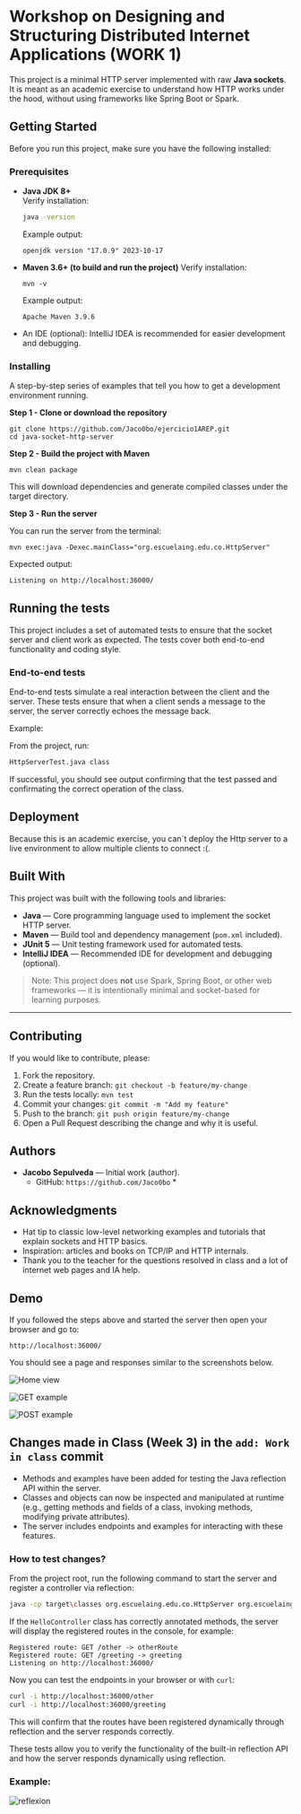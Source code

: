 # Workshop on Designing and Structuring Distributed Internet Applications (WORK 1)

This project is a minimal HTTP server implemented with raw **Java sockets**. It is meant as an academic exercise to understand how HTTP works under the hood, without using frameworks like Spring Boot or Spark.

## Getting Started

Before you run this project, make sure you have the following installed:
### Prerequisites

- **Java JDK 8+**  
  Verify installation:
  ```bash
  java -version
  ```
  Example output:
    ```  
    openjdk version "17.0.9" 2023-10-17
    ```
- **Maven 3.6+ (to build and run the project)**
    Verify installation:
    ```
    mvn -v
    ```
    Example output:
    ```
    Apache Maven 3.9.6
    ```
- An IDE (optional): IntelliJ IDEA is recommended for easier development and debugging.
    
### Installing

A step-by-step series of examples that tell you how to get a development environment running.

**Step 1 - Clone or download the repository**
```
git clone https://github.com/Jaco0bo/ejercicio1AREP.git
cd java-socket-http-server
```

**Step 2 - Build the project with Maven**
```
mvn clean package
```

This will download dependencies and generate compiled classes under the target directory.

**Step 3 - Run the server**

You can run the server from the terminal:
```
mvn exec:java -Dexec.mainClass="org.escuelaing.edu.co.HttpServer"
```

Expected output:
```bash
Listening on http://localhost:36000/
```

## Running the tests

This project includes a set of automated tests to ensure that the socket server and client work as expected. The tests cover both end-to-end functionality and coding style.

### End-to-end tests

End-to-end tests simulate a real interaction between the client and the server. These tests ensure that when a client sends a message to the server, the server correctly echoes the message back.

Example:

From the project, run:
```bash
HttpServerTest.java class
```
If successful, you should see output confirming that the test passed and confirmating the correct operation of the class.

## Deployment

Because this is an academic exercise, you can´t deploy the Http server to a live environment to allow multiple clients to connect :(.

## Built With

This project was built with the following tools and libraries:

- **Java** — Core programming language used to implement the socket HTTP server.  
- **Maven** — Build tool and dependency management (`pom.xml` included).  
- **JUnit 5** — Unit testing framework used for automated tests.  
- **IntelliJ IDEA** — Recommended IDE for development and debugging (optional).

> Note: This project does **not** use Spark, Spring Boot, or other web frameworks — it is intentionally minimal and socket-based for learning purposes.

---

## Contributing

If you would like to contribute, please:

1. Fork the repository.
2. Create a feature branch: `git checkout -b feature/my-change`
3. Run the tests locally: `mvn test`
4. Commit your changes: `git commit -m "Add my feature"`
5. Push to the branch: `git push origin feature/my-change`
6. Open a Pull Request describing the change and why it is useful.

## Authors

- **Jacobo Sepulveda** — Initial work (author).  
  - GitHub: `https://github.com/Jaco0bo` *

## Acknowledgments

- Hat tip to classic low-level networking examples and tutorials that explain sockets and HTTP basics.  
- Inspiration: articles and books on TCP/IP and HTTP internals.  
- Thank you to the teacher for the questions resolved in class and a lot of internet web pages and IA help.

## Demo

If you followed the steps above and started the server then open your browser and go to:
```
http://localhost:36000/
```
You should see a page and responses similar to the screenshots below.

![Home view](screenshots/Imagen1.png)

![GET example](screenshots/Imagen2.png)

![POST example](screenshots/Imagen3.png)


## Changes made in Class (Week 3) in the `add: Work in class` commit

- Methods and examples have been added for testing the Java reflection API within the server.
- Classes and objects can now be inspected and manipulated at runtime (e.g., getting methods and fields of a class, invoking methods, modifying private attributes).
- The server includes endpoints and examples for interacting with these features.

### How to test changes?

From the project root, run the following command to start the server and register a controller via reflection:

```bash
java -cp target\classes org.escuelaing.edu.co.HttpServer org.escuelaing.edu.co.annotations.HelloController
```

If the `HelloController` class has correctly annotated methods, the server will display the registered routes in the console, for example:

```
Registered route: GET /other -> otherRoute
Registered route: GET /greeting -> greeting
Listening on http://localhost:36000/
```

Now you can test the endpoints in your browser or with `curl`:

```bash
curl -i http://localhost:36000/other
curl -i http://localhost:36000/greeting
```

This will confirm that the routes have been registered dynamically through reflection and the server responds correctly.

These tests allow you to verify the functionality of the built-in reflection API and how the server responds dynamically using reflection.

### Example:

![reflexion](screenshots/lab3.png )
